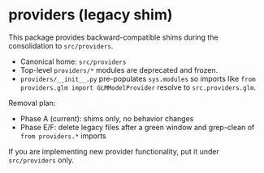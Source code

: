 # providers (legacy shim)

This package provides backward-compatible shims during the consolidation to `src/providers`.

- Canonical home: `src/providers`
- Top-level `providers/*` modules are deprecated and frozen.
- `providers/__init__.py` pre-populates `sys.modules` so imports like `from providers.glm import GLMModelProvider` resolve to `src.providers.glm`.

Removal plan:
- Phase A (current): shims only, no behavior changes
- Phase E/F: delete legacy files after a green window and grep-clean of `from providers.*` imports

If you are implementing new provider functionality, put it under `src/providers` only.

